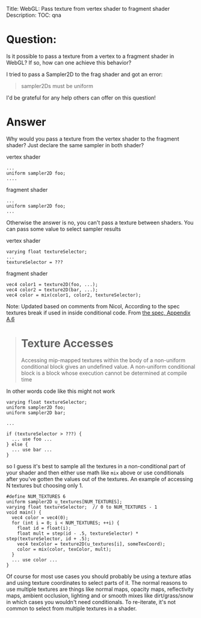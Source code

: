 Title: WebGL: Pass texture from vertex shader to fragment shader
Description:
TOC: qna

# Question:

Is it possible to pass a texture from a vertex to a fragment shader in WebGL? If so, how can one achieve this behavior?

I tried to pass a Sampler2D to the frag shader and got an error:

> sampler2Ds must be uniform

I'd be grateful for any help others can offer on this question!

# Answer

Why would you pass a texture from the vertex shader to the fragment shader? Just declare the same sampler in both shader?

vertex shader

    ...
    uniform sampler2D foo;
    ....

fragment shader

    ...
    uniform sampler2D foo;
    ...

Otherwise the answer is no, you can't pass a texture between shaders. You can pass some value to select sampler results

vertex shader

    varying float textureSelector;
    ...
    textureSelector = ???

fragment shader

    vec4 color1 = texture2D(foo, ...);
    vec4 color2 = texture2D(bar, ...);
    vec4 color = mix(color1, color2, textureSelector);

Note: Updated based on comments from Nicol, According to the spec textures break if used in inside conditional code. From [the spec, Appendix A.6](https://www.khronos.org/files/opengles_shading_language.pdf)

> # Texture Accesses
>
> Accessing mip-mapped textures within the body of a non-uniform conditional block gives an undefined value. A non-uniform conditional block is a block whose execution cannot be determined at compile time

In other words code like this might not work

    varying float textureSelector;
    uniform sampler2D foo;
    uniform sampler2D bar;

    ...

    if (textureSelector > ???) {
      ... use foo ...
    } else {
      ... use bar ...
    }

so I guess it's best to sample all the textures in a non-conditional part of your shader and then either use math like `mix` above or use conditionals after you've gotten the values out of the textures. An example of accessing N textures but choosing only 1.

    #define NUM_TEXTURES 6
    uniform sampler2D u_textures[NUM_TEXTURES];
    varying float textureSelector;  // 0 to NUM_TEXTURES - 1
    void main() {
      vec4 color = vec4(0);
      for (int i = 0; i < NUM_TEXTURES; ++i) {
        float id = float(i);
        float mult = step(id - .5, textureSelector) * step(textureSelector, id + .5);
        vec4 texColor = texture2D(u_textures[i], someTexCoord);
        color = mix(color, texColor, mult); 
      }
      ... use color ...
    }

Of course for most use cases you should probably be using a texture atlas and using texture coordinates to select parts of it. The normal reasons to use multiple textures are things like normal maps, opacity maps, reflectivity maps, ambient occlusion, lighting and or smooth mixes like dirt/grass/snow in which cases you wouldn't need conditionals. To re-iterate, it's not common to select from multiple textures in a shader.
